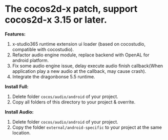 # The cocos2d-x patch, support cocos2d-x 3.15 or later.
**Features:**
1. x-studio365 runtime extension ui loader (based on cocostudio, compatible with cocostudio).
2. Refactor audio engine module, replace backend with OpenAL for android platform.
3. Fix some audio engine issue, delay execute audio finish callback(When application play a new audio at the callback, may cause crash).
4. Integrate the dragonbonse 5.5 runtime.

**Install Full:**
1. Delete folder ```cocos/audio/android``` of your project.  
2. Copy all folders of this directory to your project & overrite.

**Install Audio:**
1. Delete folder ```cocos/audio/android``` of your project. 
2. Copy the folder ```external/android-specific``` to your project at the same location.
